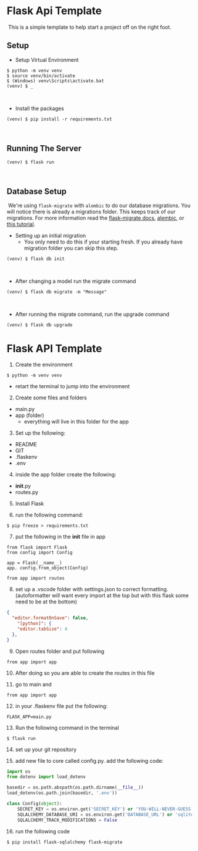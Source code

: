 # Flask Api Template
​
This is a simple template to help start a project off on the right foot.
​
## Setup
- Setup Virtual Environment
```
$ python -m venv venv
$ source venv/bin/activate
$ (Windows) venv\Scripts\activate.bat
(venv) $ _
```
​
- Install the packages
```
(venv) $ pip install -r requirements.txt
```
​
## Running The Server
```
(venv) $ flask run
```
​
## Database Setup
​
We're using `flask-migrate` with `alembic` to do our database migrations.  You will notice there is already a migrations folder.  This keeps track of our migrations.  For more information read the [flask-migrate docs](https://flask-migrate.readthedocs.io/en/latest/), [alembic](https://alembic.sqlalchemy.org/en/latest/), or [this tutorial](https://blog.miguelgrinberg.com/post/the-flask-mega-tutorial-part-iv-database).
​
- Setting up an initial migration
  - You only need to do this if your starting fresh.  If you already have migration folder you can skip this step.
```
(venv) $ flask db init
```
​
- After changing a model run the migrate command
```
(venv) $ flask db migrate -m "Message"
```
​
- After running the migrate command, run the upgrade command
```
(venv) $ flask db upgrade
```

# Flask API Template

1. Create the environment
```
$ python -m venv venv
```
  - retart the terminal to jump into the environment

2. Create some files and folders
  - main.py
  - app (folder)
    - everything will live in this folder for the app
  
3. Set up the following:
  - README
  - GIT
  - .flaskenv
  - .env

4. inside the app folder create the following:
  - __init__.py
  - routes.py

5. Install Flask

6. run the following command:

```
$ pip freeze > requirements.txt
```

7. put the following in the __init__ file in app
```
from flask import Flask
from config import Config

app = Flask(__name__)
app. config.from_object(Config)

from app import routes
```

8. set up a .vscode folder with settings.json to correct formatting. (autoformatter will want every import at the top but with this flask some need to be at the bottom)
```json
{
  "editor.formatOnSave": false,
    "[python]": {
    "editor.tabSize": 4
  },
}
```

9. Open routes folder and put following
```
from app import app
```

10. After doing so you are able to create the routes in this file

11. go to main and 
```
from app import app
```

12. in your .flaskenv file put the following:
```
FLASK_APP=main.py
```

13. Run the following command in the terminal
```
$ flask run
```

14. set up your git repository

15. add new file to core called config.py. add the following code: 
```python
import os
from dotenv import load_dotenv

basedir = os.path.abspath(os.path.dirname(__file__))
load_dotenv(os.path.join(basedir, '.env'))

class Config(object):
    SECRET_KEY = os.environ.get('SECRET_KEY') or 'YOU-WILL-NEVER-GUESS'
    SQLALCHEMY_DATABASE_URI = os.environ.get('DATABASE_URL') or 'sqlite:///' + os.path.join(basedir, 'app.sqlite')
    SQLALCHEMY_TRACK_MODIFICATIONS = False
```

16. run the following code
```
$ pip install flask-sqlalchemy flask-migrate
```